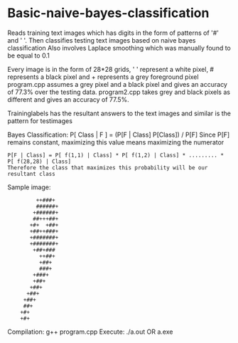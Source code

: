 # Basic-naive-bayes-classification
Reads training text images which has digits in the form of patterns of '#' and ' '. Then classifies testing text images based on naive bayes classification
Also involves Laplace smoothing which was manually found to be equal to 0.1

Every image is in the form of 28*28 grids, ' ' represent a white pixel, # represents a black pixel and + represents a grey foreground pixel
program.cpp assumes a grey pixel and a black pixel and gives an accuracy of 77.3% over the testing data.
program2.cpp takes grey and black pixels as different and gives an accuracy of 77.5%.

Traininglabels has the resultant answers to the text images and similar is the pattern for testimages

Bayes Classification:
	P[ Class | F ] = (P[F | Class] P[Class]) / P[F]
	Since P[F] remains constant, maximizing this value means maximizing the numerator
	
	P[F | Class] = P[ f(1,1) | Class] * P[ f(1,2) | Class] * ......... * P[ f(28,28) | Class]
	Therefore the class that maximizes this probability will be our resultant class

Sample image:

                            
                            
                            
                            
                            
                            
                            
             ++###+         
             ######+        
            +######+        
            ##+++##+        
           +#+  +##+        
           +##++###+        
           +#######+        
           +#######+        
            +##+###         
              ++##+         
              +##+          
              ###+          
            +###+           
            +##+            
           +##+             
          +##+              
         +##+               
         ##+                
        +#+                 
        +#+                 
                            
							
Compilation: g++ program.cpp
Execute: ./a.out	OR		a.exe
